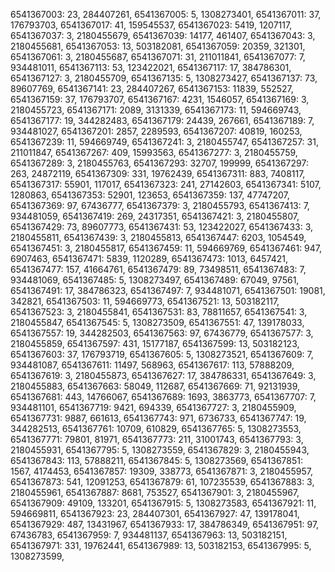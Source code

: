 6541367003: 23, 284407261, 
6541367005: 5, 1308273401, 
6541367011: 37, 176793703, 
6541367017: 41, 159545537, 
6541367023: 5419, 1207117, 
6541367037: 3, 2180455679, 
6541367039: 14177, 461407, 
6541367043: 3, 2180455681, 
6541367053: 13, 503182081, 
6541367059: 20359, 321301, 
6541367061: 3, 2180455687, 
6541367071: 31, 211011841, 
6541367077: 7, 934481011, 
6541367113: 53, 123422021, 
6541367117: 17, 384786301, 
6541367127: 3, 2180455709, 
6541367135: 5, 1308273427, 
6541367137: 73, 89607769, 
6541367141: 23, 284407267, 
6541367153: 11839, 552527, 
6541367159: 37, 176793707, 
6541367167: 4231, 1546057, 
6541367169: 3, 2180455723, 
6541367171: 2089, 3131339, 
6541367173: 11, 594669743, 
6541367177: 19, 344282483, 
6541367179: 24439, 267661, 
6541367189: 7, 934481027, 
6541367201: 2857, 2289593, 
6541367207: 40819, 160253, 
6541367239: 11, 594669749, 
6541367241: 3, 2180455747, 
6541367257: 31, 211011847, 
6541367267: 409, 15993563, 
6541367277: 3, 2180455759, 
6541367289: 3, 2180455763, 
6541367293: 32707, 199999, 
6541367297: 263, 24872119, 
6541367309: 331, 19762439, 
6541367311: 883, 7408117, 
6541367317: 55901, 117017, 
6541367323: 241, 27142603, 
6541367341: 5107, 1280863, 
6541367353: 52901, 123653, 
6541367359: 137, 47747207, 
6541367369: 97, 67436777, 
6541367379: 3, 2180455793, 
6541367413: 7, 934481059, 
6541367419: 269, 24317351, 
6541367421: 3, 2180455807, 
6541367429: 73, 89607773, 
6541367431: 53, 123422027, 
6541367433: 3, 2180455811, 
6541367439: 3, 2180455813, 
6541367447: 6203, 1054549, 
6541367451: 3, 2180455817, 
6541367459: 11, 594669769, 
6541367461: 947, 6907463, 
6541367471: 5839, 1120289, 
6541367473: 1013, 6457421, 
6541367477: 157, 41664761, 
6541367479: 89, 73498511, 
6541367483: 7, 934481069, 
6541367485: 5, 1308273497, 
6541367489: 67049, 97561, 
6541367491: 17, 384786323, 
6541367497: 7, 934481071, 
6541367501: 19081, 342821, 
6541367503: 11, 594669773, 
6541367521: 13, 503182117, 
6541367523: 3, 2180455841, 
6541367531: 83, 78811657, 
6541367541: 3, 2180455847, 
6541367545: 5, 1308273509, 
6541367551: 47, 139178033, 
6541367557: 19, 344282503, 
6541367563: 97, 67436779, 
6541367577: 3, 2180455859, 
6541367597: 431, 15177187, 
6541367599: 13, 503182123, 
6541367603: 37, 176793719, 
6541367605: 5, 1308273521, 
6541367609: 7, 934481087, 
6541367611: 11497, 568963, 
6541367617: 113, 57888209, 
6541367619: 3, 2180455873, 
6541367627: 17, 384786331, 
6541367649: 3, 2180455883, 
6541367663: 58049, 112687, 
6541367669: 71, 92131939, 
6541367681: 443, 14766067, 
6541367689: 1693, 3863773, 
6541367707: 7, 934481101, 
6541367719: 9421, 694339, 
6541367727: 3, 2180455909, 
6541367731: 9887, 661613, 
6541367743: 971, 6736733, 
6541367747: 19, 344282513, 
6541367761: 10709, 610829, 
6541367765: 5, 1308273553, 
6541367771: 79801, 81971, 
6541367773: 211, 31001743, 
6541367793: 3, 2180455931, 
6541367795: 5, 1308273559, 
6541367829: 3, 2180455943, 
6541367843: 113, 57888211, 
6541367845: 5, 1308273569, 
6541367851: 1567, 4174453, 
6541367857: 19309, 338773, 
6541367871: 3, 2180455957, 
6541367873: 541, 12091253, 
6541367879: 61, 107235539, 
6541367883: 3, 2180455961, 
6541367887: 8681, 753527, 
6541367901: 3, 2180455967, 
6541367909: 49109, 133201, 
6541367915: 5, 1308273583, 
6541367921: 11, 594669811, 
6541367923: 23, 284407301, 
6541367927: 47, 139178041, 
6541367929: 487, 13431967, 
6541367933: 17, 384786349, 
6541367951: 97, 67436783, 
6541367959: 7, 934481137, 
6541367963: 13, 503182151, 
6541367971: 331, 19762441, 
6541367989: 13, 503182153, 
6541367995: 5, 1308273599, 

